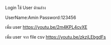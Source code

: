 Login ใช้ User ด้านล่าง



UserName:Amin
Password:123456



เพิ่ม user
https://youtu.be/2m4KPL4cvXE


เพิ่ม user จาก file csv
https://youtu.be/zkzjLEbgdFs
